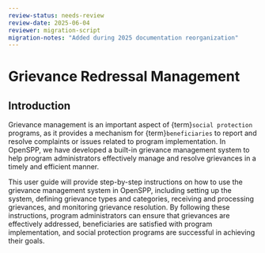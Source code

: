 ```yaml
---
review-status: needs-review
review-date: 2025-06-04
reviewer: migration-script
migration-notes: "Added during 2025 documentation reorganization"
---
```


# Grievance Redressal Management

## Introduction

Grievance management is an important aspect of {term}`social protection` programs, as it provides a mechanism for {term}`beneficiaries` to report and resolve complaints or issues related to program implementation. In OpenSPP, we have developed a built-in grievance management system to help program administrators effectively manage and resolve grievances in a timely and efficient manner.

This user guide will provide step-by-step instructions on how to use the grievance management system in OpenSPP, including setting up the system, defining grievance types and categories, receiving and processing grievances, and monitoring grievance resolution. By following these instructions, program administrators can ensure that grievances are effectively addressed, beneficiaries are satisfied with program implementation, and social protection programs are successful in achieving their goals.

